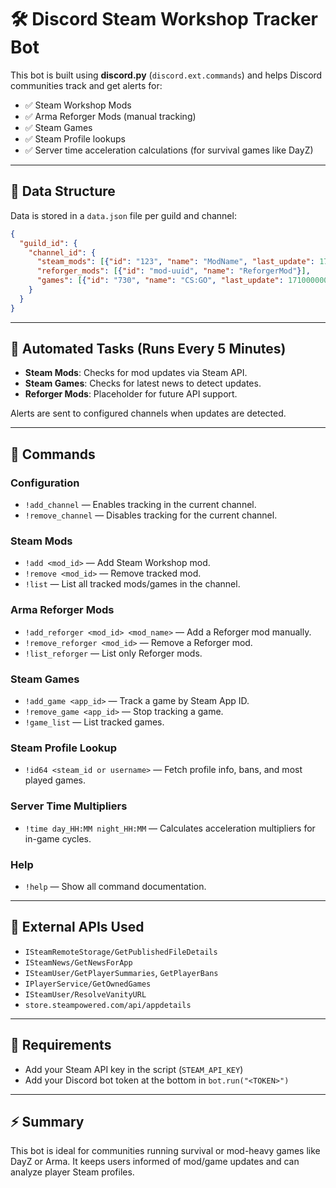 # 🛠 Discord Steam Workshop Tracker Bot

This bot is built using **discord.py** (`discord.ext.commands`) and helps Discord communities track and get alerts for:

- ✅ Steam Workshop Mods
- ✅ Arma Reforger Mods (manual tracking)
- ✅ Steam Games
- ✅ Steam Profile lookups
- ✅ Server time acceleration calculations (for survival games like DayZ)

---

## 📁 Data Structure

Data is stored in a `data.json` file per guild and channel:

```json
{
  "guild_id": {
    "channel_id": {
      "steam_mods": [{"id": "123", "name": "ModName", "last_update": 1710000000}],
      "reforger_mods": [{"id": "mod-uuid", "name": "ReforgerMod"}],
      "games": [{"id": "730", "name": "CS:GO", "last_update": 1710000000}]
    }
  }
}
```

---

## 🔁 Automated Tasks (Runs Every 5 Minutes)

- **Steam Mods**: Checks for mod updates via Steam API.
- **Steam Games**: Checks for latest news to detect updates.
- **Reforger Mods**: Placeholder for future API support.

Alerts are sent to configured channels when updates are detected.

---

## 💬 Commands

### Configuration
- `!add_channel` — Enables tracking in the current channel.
- `!remove_channel` — Disables tracking for the current channel.

### Steam Mods
- `!add <mod_id>` — Add Steam Workshop mod.
- `!remove <mod_id>` — Remove tracked mod.
- `!list` — List all tracked mods/games in the channel.

### Arma Reforger Mods
- `!add_reforger <mod_id> <mod_name>` — Add a Reforger mod manually.
- `!remove_reforger <mod_id>` — Remove a Reforger mod.
- `!list_reforger` — List only Reforger mods.

### Steam Games
- `!add_game <app_id>` — Track a game by Steam App ID.
- `!remove_game <app_id>` — Stop tracking a game.
- `!game_list` — List tracked games.

### Steam Profile Lookup
- `!id64 <steam_id or username>` — Fetch profile info, bans, and most played games.

### Server Time Multipliers
- `!time day_HH:MM night_HH:MM` — Calculates acceleration multipliers for in-game cycles.

### Help
- `!help` — Show all command documentation.

---

## 🔗 External APIs Used

- `ISteamRemoteStorage/GetPublishedFileDetails`
- `ISteamNews/GetNewsForApp`
- `ISteamUser/GetPlayerSummaries`, `GetPlayerBans`
- `IPlayerService/GetOwnedGames`
- `ISteamUser/ResolveVanityURL`
- `store.steampowered.com/api/appdetails`

---

## 🔐 Requirements

- Add your Steam API key in the script (`STEAM_API_KEY`)
- Add your Discord bot token at the bottom in `bot.run("<TOKEN>")`

---

## ⚡ Summary

This bot is ideal for communities running survival or mod-heavy games like DayZ or Arma. It keeps users informed of mod/game updates and can analyze player Steam profiles.


